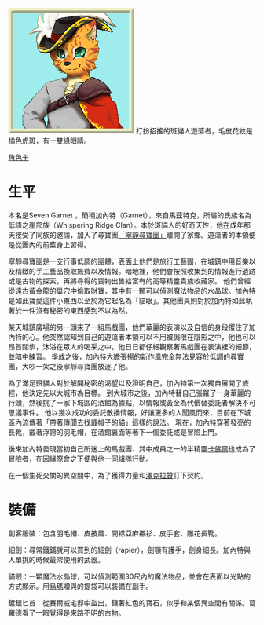 <!-- TITLE: 加內特 -->
<!-- Subtitle:『我乃大名鼎鼎的寶藏獵…等等，你身上那個發光的東西是什麼？』 -->


![Gar](/uploads/gar.png "Gar")
打扮招搖的斑貓人遊蕩者，毛皮花紋是橘色虎斑，有一雙綠眼睛。


[角色卡](https://docs.google.com/spreadsheets/d/1uf44a854XQFkV1GrmCy4XerHFmVwXo3UVi07iHmVmQA/edit?usp=sharing)

# 生平
本名是Seven Garnet ，簡稱加內特（Garnet），來自馬茲特克，所屬的氏族名為低語之崖部族（Whispering Ridge Clan）。本於斑貓人的好奇天性，他在成年那天接受了同族的邀請，加入了尋寶團[「寧靜尋寶團」](/組織/勸世宗親會)離開了家鄉。遊蕩者的本領便是從團內的前輩身上習得。

寧靜尋寶團是一支行事低調的團體，表面上他們是旅行工藝團，在城鎮中用音樂以及精緻的手工藝品換取旅費以及情報。暗地裡，他們會按照收集到的情報進行遺跡或是古物的探索，再將尋得的寶物出售給富有的高等精靈貴族收藏家。
他們曾經從遠古黃金龍的巢穴中偷取財寶，其中有一顆可以偵測魔法物品的水晶球。加內特是如此寶愛這件小東西以至於為它起名為「貓眼」。其他團員則對於加內特如此執著於一件沒有秘密的東西感到不以為然。																				

某天城鎮廣場的另一頭來了一組馬戲團，他們華麗的表演以及自信的身段攫住了加內特的心。他突然認知到自己的遊蕩者本領可以不用被侷限在陰影之中，他也可以昂首闊步，沐浴在眾人的喝采之中。他日日都仔細觀察著馬戲團在表演裡的細節，並暗中練習。
學成之後，加內特大膽張揚的新作風完全無法見容於低調的尋寶團，大吵一架之後寧靜尋寶團放逐了他。

為了滿足班貓人對於解開秘密的渴望以及證明自己，加內特第一次獨自展開了旅程，他決定先以大城市為目標。
到大城市之後，加內特替自己張羅了一身華麗的行頭，然後挑了一家下城區的酒館為據點，以情報或黃金為代價替委託者解決不可思議事件。
他以幾次成功的委託散播情報，好讓更多的人聞風而來，目前在下城區內流傳著「帶著傳聞去找戴帽子的貓」這樣的說法。
現在，加內特穿著發亮的長靴，戴著浮誇的羽毛帽，在酒館裏面等著下一個委託或是冒險上門。

後來加內特發現當初自己所迷上的馬戲團、其中成員之一的半精靈[卡佛爾](/角色/卡佛爾)也成為了冒險者，在因緣際會之下便與他一同組隊行動。

在一個生死交關的異空間中，為了獲得力量和[澤克拉贊](/角色/澤克拉贊)訂下契約。

# 裝備
劍客服裝：包含羽毛帽、皮披風、開襟亞麻襯衫、皮手套、雕花長靴。

細劍：尋常鐵鋪就可以買到的細劍（rapier），劍顎有護手，劍身細長。加內特與人單挑的時候最常使用的武器。

貓眼：一顆魔法水晶球，可以偵測範圍30尺內的魔法物品，並會在表面以光點的方式顯示。用[烏瑪](/角色/烏馬)贈與的提袋可以裝備在副手。

鍍銀匕首：從賽爾威宅邸中盜出，鑲著紅色的寶石，似乎和某個異空間有關係。葛羅德看了一眼覺得是來路不明的古物。